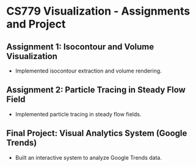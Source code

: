 # CS779 Visualization - Assignments and Project

## Assignment 1: Isocontour and Volume Visualization
- Implemented isocontour extraction and volume rendering.

## Assignment 2: Particle Tracing in Steady Flow Field
- Implemented particle tracing in steady flow fields.

## Final Project: Visual Analytics System (Google Trends)
- Built an interactive system to analyze Google Trends data.
